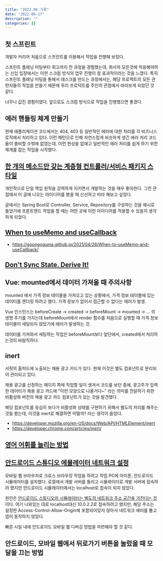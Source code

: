 ```yaml
---
title: "2022.06 기록"
date: "2022-06-17"
description: ""
categories: []
---
```


## 첫 스프린트

개발자 커리어 처음으로 스프린트를 이용해서 작업을 진행해 보았다.

스프린트 플래닝 미팅부터 회고까지 전 과정을 경험했는데, 회사의 모든것에 적응해야하는 신입 입장에서는 이런 스크럼 방식의 업무 진행이 참 효과적이라는 것을 느꼈다.
특히 스프린트 플래닝 미팅을 통해서 태스크를 만드는 과정에서는, 해당 프로젝트의 모든 관련자들의 작업을 만들기 때문에 우리 프로덕트를 주인의 관점에서 바라보게 되었던 것 같다.

너무나 값진 경험이였다. 앞으로도 스크럼 방식으로 작업을 진행했으면 좋겠다.

## 에러 핸들링 체계 만들기

현재 애플리케이션 코드에서는 404, 403 등 일반적인 에러에 대한 처리를 각 비즈니스 로직에서 처리하고 있다.
이런 패턴으로 인해 자연스럽게 비슷하게 생긴 에러 처리 코드들이 즐비할 수밖에 없었는데, 이런 현상을 없애고 일반적인 에러 처리를 쉽게 하기 위한 체계를 잡는 작업을 시작했다.

## [한 개의 메소드만 갖는 계층형 컨트롤러/서비스 패키지 스타일](https://johngrib.github.io/wiki/article/hierarchical-controller-package-structure/)

개인적으로 단일 책임 원칙을 강력하게 지키면서 개발하는 것을 매우 좋아한다. 그런 관점에서 이 글에 나오는 아이디어를 봤을 때 신선하고 따라 해보고 싶었다.

글에서는 Spring Boot로 Controller, Service, Repository를 구성하는 것을 예시로 들었기에 프론트엔드 작업을 할 때는 어떤 곳에 이런 아이디어를 적용할 수 있을지 생각하게 되었다.

## [When to useMemo and useCallback](https://kentcdodds.com/blog/usememo-and-usecallback)

* https://goongoguma.github.io/2021/04/26/When-to-useMemo-and-useCallback/

## [Don't Sync State. Derive It!](https://kentcdodds.com/blog/dont-sync-state-derive-it)

## Vue: mounted에서 데이터 가져올 때 주의사항

mounted 에서 가격 정보 테이블을 가져오고 있는 상황에서, 가격 정보 테이블에 있는 데이터를 렌더링 하려고 했다. 가격 정보가 없어서 접근할 수 없다는 에러가 발생.

Vue 인스턴스는 beforeCreate → created → beforeMount → mounted → ... 의 생명 주기를 가지는데 beforeMount에서 render 함수를 처음으로 실행할 때 가격 정보 테이블이 세팅되지 않았기에 에러가 발생하는 것.

데이터를 가져와서 세팅하는 작업은 beforeMount보다 앞단에서, created에서 처리하는것이 바람직하다.

## inert 

서핏의 홈피드에 노출되는 채용 광고 카드가 있다. 현재 이것은 별도 컴포넌트로 분리되어 관리되고 있다.

채용 광고를 신청하는 페이지 쪽에 작업할 일이 생겨서 코드를 보던 중에, 광고주가 입력한 데이터가 채용 광고 카드에 "이런 모양으로 나올거다~" 라는 의미를 전달하기 위한 비활성화 버전의 채용 광고 카드 컴포넌트가 있는 것을 발견했다.

해당 컴포넌트를 유심히 보다가 비활성화 상태를 구현하기 위해서 별도의 처리를 해주는 것을 봤는데, 이것을 inert로 해결하면 어떨까? 라는 생각이 들었다.

* https://developer.mozilla.org/en-US/docs/Web/API/HTMLElement/inert
* https://developer.chrome.com/articles/inert/

## [영어 어휘를 늘리는 방법](https://medium.com/the-best-way-to-learn-a-new-language/%EC%98%81%EC%96%B4-english-%EC%96%B4%ED%9C%98%EB%A5%BC-%EB%8A%98%EB%A6%AC%EB%8A%94-%EB%B0%A9%EB%B2%95-2b0a731acc77)

## [안드로이드 스튜디오 에뮬레이터 네트워크 설정](https://developer.android.com/studio/run/emulator-networking?hl=ko#networkaddresses)

모바일 웹 브라우저로 크로스 브라우징 작업을 하려고 작업 PC에 아이폰, 안드로이드 시뮬레이터를 설치했다.
로컬에서 개발 서버를 돌리고 시뮬레이터로 개발 서버에 접속하려 했지만 안드로이드 시뮬레이터에서는 localhost로 접속이 되지 않았다.

원인은 [안드로이드 스튜디오의 시뮬레이터는 별도의 네트워크 주소 공간을 가진다는 것](https://developer.android.com/studio/run/emulator-networking?hl=ko#networkaddresses)이다.
여기 나와있는 대로 localhost대신 10.0.2.2로 접속하려고 했지만, 해당 주소는 설정한 Access-Control-Allow-Origin에 포함되어있지 않아서 네트워크 에러를 뿜고 앱이 동작하지 않았다.

빠른 시일 내에 안드로이드 모바일 웹 디버깅 방법을 마련해야 할 것 같다.

## 안드로이드, 모바일 웹에서 뒤로가기 버튼을 눌렀을 때 모달을 끄는 방법